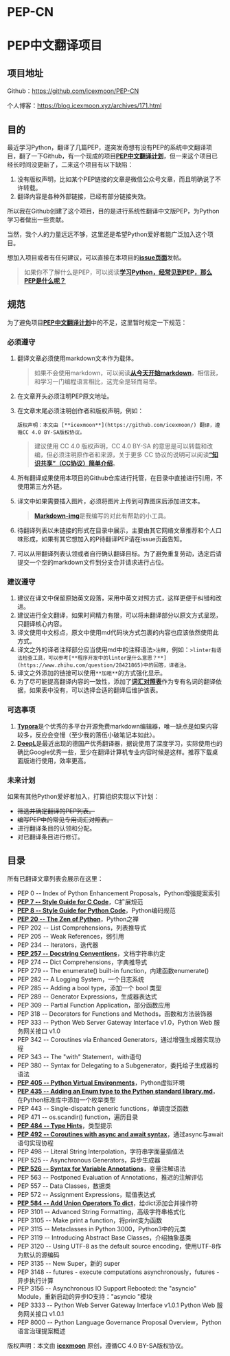 # PEP-CN

# PEP中文翻译项目

## 项目地址

Github：<https://github.com/icexmoon/PEP-CN>

个人博客：<https://blog.icexmoon.xyz/archives/171.html>

## 目的

最近学习Python，翻译了几篇PEP，遂突发奇想有没有PEP的系统中文翻译项目，翻了一下Github，有一个现成的项目[**PEP中文翻译计划**](https://github.com/chinesehuazhou/peps-cn)，但一来这个项目已经长时间没更新了，二来这个项目有以下缺陷：

1. 没有版权声明，比如某个PEP链接的文章是微信公众号文章，而且明确说了不许转载。
2. 翻译内容是各种外部链接，已经有部分链接失效。

所以我在Github创建了这个项目，目的是进行系统性翻译中文版PEP，为Python学习者做出一些贡献。

当然，我个人的力量远远不够，这里还是希望Python爱好者能广泛加入这个项目。

想加入项目或者有任何建议，可以直接在本项目的[**issue页面**](https://github.com/chinesehuazhou/peps-cn/issues)发帖。

> 如果你不了解什么是PEP，可以阅读[**学习Python，经常见到PEP，那么PEP是什么呢？**](https://blog.icexmoon.xyz/archives/164.html)

## 规范

为了避免项目[**PEP中文翻译计划**](https://github.com/chinesehuazhou/peps-cn)中的不足，这里暂时规定一下规范：

### 必须遵守

1. 翻译文章必须使用markdown文本作为载体。

   > 如果不会使用markdown，可以阅读[**从今天开始markdown**](https://www.cnblogs.com/Moon-Face/p/14449146.html)，相信我，和学习一门编程语言相比，这完全是轻而易举。

2. 在文章开头必须注明PEP原文地址。

3. 在文章末尾必须注明创作者和版权声明，例如：

   ```
   版权声明：本文由 [**icexmoon**](https://github.com/icexmoon/) 翻译，遵循CC 4.0 BY-SA版权协议。
   ```

   > 建议使用 CC 4.0 版权声明，CC 4.0 BY-SA 的意思是可以转载和改编，但必须注明原作者和来源，关于更多 CC 协议的说明可以阅读[**“知识共享”（CC协议）简单介绍**](https://zhuanlan.zhihu.com/p/20641764)。

 4. 所有翻译成果使用本项目的Github仓库进行托管，在目录中直接进行引用，不使用第三方外链。

 5. 译文中如果需要插入图片，必须将图片上传到可靠图床后添加进文本。

	> [**Markdown-img**](https://github.com/icexmoon/markdown-img)是我编写的对此有帮助的小工具。

6. 待翻译列表以未链接的形式在目录中展示，主要由其它网络文章推荐和个人口味形成，如果有其它想加入的P待翻译PEP请在issue页面告知。

7. 可以从带翻译列表认领或者自行确认翻译目标。为了避免重复劳动，选定后请提交一个空的markdown文件到分支合并请求进行占位。

### 建议遵守

1. 建议在译文中保留原始英文段落，采用中英文对照方式，这样更便于纠错和改进。
2. 建议进行全文翻译，如果时间精力有限，可以将未翻译部分以原文方式呈现，只翻译核心内容。
3. 译文使用中文标点，原文中使用md代码块方式包裹的内容也应该依然使用此方式。
4. 译文之外的译者注释部分应当使用md中的注释语法`>注释`，例如：`>linter指语法检查工具，可以参考[**程序开发中的linter是什么意思？**](https://www.zhihu.com/question/28421865)中的回答，译者注。`
5. 译文之外添加的链接可以使用`**加粗**`的方式强化显示。
6. 为了尽可能提高翻译内容的一致性，添加了[**词汇对照表**](https://github.com/icexmoon/PEP-CN/blob/main/%E8%AF%8D%E6%B1%87%E5%AF%B9%E7%85%A7%E8%A1%A8.md)作为专有名词的翻译依据，如果表中没有，可以选择合适的翻译后维护该表。

### 可选事项

1. [**Typora**](https://typora.io/)是个优秀的多平台开源免费markdown编辑器，唯一缺点是如果内容较多，反应会变慢（至少我的落伍小破笔记本如此）。
2. [**DeepL**](https://www.deepl.com/translator)是最近出现的德国产优秀翻译器，据说使用了深度学习，实际使用也的确比Google优秀一些，至少在翻译计算机专业内容时候是这样。推荐下载桌面版进行使用，效率更高。

### 未来计划

如果有其他Python爱好者加入，打算组织实现以下计划：

- <del>筛选并确定翻译的PEP列表。</del>
- <del>编写PEP中的常见专用词汇对照表。</del>
- 进行翻译条目的认领和分配。
- 对已翻译条目进行修订。

## 目录

所有已翻译文章列表会展示在这里：

- PEP 0 -- Index of Python Enhancement Proposals，Python增强提案索引
- [**PEP 7 -- Style Guide for C Code**](https://github.com/icexmoon/PEP-CN/blob/main/peps/PEP%207%20--%20Style%20Guide%20for%20C%20Code.md)，C扩展规范
- [**PEP 8 -- Style Guide for Python Code**](https://github.com/icexmoon/PEP-CN/blob/main/peps/PEP%208%20--%20Style%20Guide%20for%20Python%20Code.md)，Python编码规范
- [**PEP 20 -- The Zen of Python**](https://github.com/icexmoon/PEP-CN/blob/main/peps/PEP%2020%20--%20The%20Zen%20of%20Python.md)，Python之禅
- PEP 202 -- List Comprehensions，列表推导式
- PEP 205 -- Weak References，弱引用
- PEP 234 -- Iterators，迭代器
- [**PEP 257 -- Docstring Conventions**](https://github.com/icexmoon/PEP-CN/blob/main/peps/PEP%20257%20--%20Docstring%20Conventions.md)，文档字符串约定
- PEP 274 -- Dict Comprehensions，字典推导式
- PEP 279 -- The enumerate() built-in function，内建函数enumerate()
- PEP 282 -- A Logging System，一个日志系统
- PEP 285 -- Adding a bool type，添加一个 bool 类型
- PEP 289 -- Generator Expressions，生成器表达式
- PEP 309 -- Partial Function Application，部分函数应用
- PEP 318 -- Decorators for Functions and Methods，函数和方法装饰器
- PEP 333 -- Python Web Server Gateway Interface v1.0，Python Web 服务网关接口 v1.0
- PEP 342 -- Coroutines via Enhanced Generators，通过增强生成器实现协程
- PEP 343 -- The "with" Statement，with语句
- PEP 380 -- Syntax for Delegating to a Subgenerator，委托给子生成器的语法
- [**PEP 405 -- Python Virtual Environments**](https://github.com/icexmoon/PEP-CN/blob/main/peps/PEP%20405%20--%20Python%20Virtual%20Environments.md)，Python虚拟环境
- [**PEP 435 -- Adding an Enum type to the Python standard library.md**](https://github.com/icexmoon/PEP-CN/blob/main/peps/PEP%20435%20--%20Adding%20an%20Enum%20type%20to%20the%20Python%20standard%20library.md)，在Python标准库中添加一个枚举类型
- PEP 443 -- Single-dispatch generic functions，单调度泛函数
- PEP 471 -- os.scandir() function，遍历目录
- [**PEP 484 -- Type Hints**](https://github.com/icexmoon/PEP-CN/blob/main/peps/PEP%20484%20--%20Type%20Hints.md)，类型提示
- [**PEP 492 -- Coroutines with async and await syntax**](https://github.com/icexmoon/PEP-CN/blob/main/peps/PEP%20492%20--%20Coroutines%20with%20async%20and%20await%20syntax.md)，通过async与await语句实现协程
- PEP 498 -- Literal String Interpolation，字符串字面量插值法
- PEP 525 -- Asynchronous Generators，异步生成器
- [**PEP 526 -- Syntax for Variable Annotations**](https://github.com/icexmoon/PEP-CN/blob/main/peps/PEP%20526%20--%20Syntax%20for%20Variable%20Annotations.md)，变量注解语法
- PEP 563 -- Postponed Evaluation of Annotations，推迟的注解评估
- PEP 557 -- Data Classes，数据类
- PEP 572 -- Assignment Expressions，赋值表达式
- [**PEP 584 -- Add Union Operators To dict**](https://github.com/icexmoon/PEP-CN/blob/main/peps/PEP%20584%20--%20Add%20Union%20Operators%20To%20dict.md)，给dict添加合并操作符
- PEP 3101 -- Advanced String Formatting，高级字符串格式化
- PEP 3105 -- Make print a function，将print变为函数
- PEP 3115 -- Metaclasses in Python 3000，Python3中的元类
- PEP 3119 -- Introducing Abstract Base Classes，介绍抽象基类
- PEP 3120 -- Using UTF-8 as the default source encoding，使用UTF-8作为默认的源编码
- PEP 3135 -- New Super，新的 super
- PEP 3148 -- futures - execute computations asynchronously，futures - 异步执行计算
- PEP 3156 -- Asynchronous IO Support Rebooted: the "asyncio" Module，重新启动的异步IO支持："asyncio "模块
- PEP 3333 -- Python Web Server Gateway Interface v1.0.1 Python Web 服务网关接口 v1.0.1
- PEP 8000 -- Python Language Governance Proposal Overview，Python 语言治理提案概述

版权声明：本文由 [**icexmoon**](https://github.com/icexmoon/) 原创，遵循CC 4.0 BY-SA版权协议。